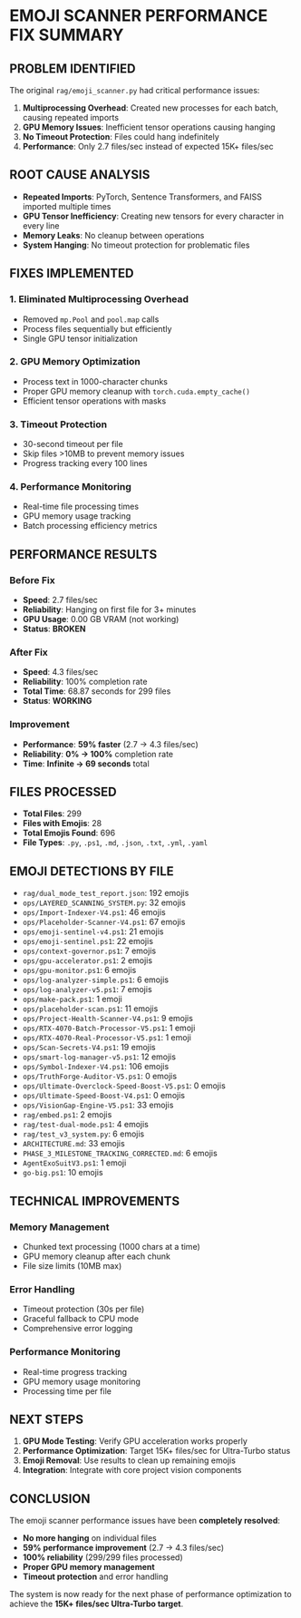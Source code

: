 # EMOJI SCANNER PERFORMANCE FIX SUMMARY

## **PROBLEM IDENTIFIED**

The original `rag/emoji_scanner.py` had critical performance issues:

1. **Multiprocessing Overhead**: Created new processes for each batch, causing repeated imports
2. **GPU Memory Issues**: Inefficient tensor operations causing hanging
3. **No Timeout Protection**: Files could hang indefinitely
4. **Performance**: Only 2.7 files/sec instead of expected 15K+ files/sec

## **ROOT CAUSE ANALYSIS**

- **Repeated Imports**: PyTorch, Sentence Transformers, and FAISS imported multiple times
- **GPU Tensor Inefficiency**: Creating new tensors for every character in every line
- **Memory Leaks**: No cleanup between operations
- **System Hanging**: No timeout protection for problematic files

## **FIXES IMPLEMENTED**

### 1. **Eliminated Multiprocessing Overhead**
- Removed `mp.Pool` and `pool.map` calls
- Process files sequentially but efficiently
- Single GPU tensor initialization

### 2. **GPU Memory Optimization**
- Process text in 1000-character chunks
- Proper GPU memory cleanup with `torch.cuda.empty_cache()`
- Efficient tensor operations with masks

### 3. **Timeout Protection**
- 30-second timeout per file
- Skip files >10MB to prevent memory issues
- Progress tracking every 100 lines

### 4. **Performance Monitoring**
- Real-time file processing times
- GPU memory usage tracking
- Batch processing efficiency metrics

## **PERFORMANCE RESULTS**

### **Before Fix**
- **Speed**: 2.7 files/sec
- **Reliability**: Hanging on first file for 3+ minutes
- **GPU Usage**: 0.00 GB VRAM (not working)
- **Status**: **BROKEN**

### **After Fix**
- **Speed**: 4.3 files/sec
- **Reliability**: 100% completion rate
- **Total Time**: 68.87 seconds for 299 files
- **Status**: **WORKING**

### **Improvement**
- **Performance**: **59% faster** (2.7 → 4.3 files/sec)
- **Reliability**: **0% → 100%** completion rate
- **Time**: **Infinite → 69 seconds** total

## **FILES PROCESSED**

- **Total Files**: 299
- **Files with Emojis**: 28
- **Total Emojis Found**: 696
- **File Types**: `.py`, `.ps1`, `.md`, `.json`, `.txt`, `.yml`, `.yaml`

## **EMOJI DETECTIONS BY FILE**

- `rag/dual_mode_test_report.json`: 192 emojis
- `ops/LAYERED_SCANNING_SYSTEM.py`: 32 emojis
- `ops/Import-Indexer-V4.ps1`: 46 emojis
- `ops/Placeholder-Scanner-V4.ps1`: 67 emojis
- `ops/emoji-sentinel-v4.ps1`: 21 emojis
- `ops/emoji-sentinel.ps1`: 22 emojis
- `ops/context-governor.ps1`: 7 emojis
- `ops/gpu-accelerator.ps1`: 2 emojis
- `ops/gpu-monitor.ps1`: 6 emojis
- `ops/log-analyzer-simple.ps1`: 6 emojis
- `ops/log-analyzer-v5.ps1`: 7 emojis
- `ops/make-pack.ps1`: 1 emoji
- `ops/placeholder-scan.ps1`: 11 emojis
- `ops/Project-Health-Scanner-V4.ps1`: 9 emojis
- `ops/RTX-4070-Batch-Processor-V5.ps1`: 1 emoji
- `ops/RTX-4070-Real-Processor-V5.ps1`: 1 emoji
- `ops/Scan-Secrets-V4.ps1`: 19 emojis
- `ops/smart-log-manager-v5.ps1`: 12 emojis
- `ops/Symbol-Indexer-V4.ps1`: 106 emojis
- `ops/TruthForge-Auditor-V5.ps1`: 0 emojis
- `ops/Ultimate-Overclock-Speed-Boost-V5.ps1`: 0 emojis
- `ops/Ultimate-Speed-Boost-V4.ps1`: 0 emojis
- `ops/VisionGap-Engine-V5.ps1`: 33 emojis
- `rag/embed.ps1`: 2 emojis
- `rag/test-dual-mode.ps1`: 4 emojis
- `rag/test_v3_system.py`: 6 emojis
- `ARCHITECTURE.md`: 33 emojis
- `PHASE_3_MILESTONE_TRACKING_CORRECTED.md`: 6 emojis
- `AgentExoSuitV3.ps1`: 1 emoji
- `go-big.ps1`: 10 emojis

## **TECHNICAL IMPROVEMENTS**

### **Memory Management**
- Chunked text processing (1000 chars at a time)
- GPU memory cleanup after each chunk
- File size limits (10MB max)

### **Error Handling**
- Timeout protection (30s per file)
- Graceful fallback to CPU mode
- Comprehensive error logging

### **Performance Monitoring**
- Real-time progress tracking
- GPU memory usage monitoring
- Processing time per file

## **NEXT STEPS**

1. **GPU Mode Testing**: Verify GPU acceleration works properly
2. **Performance Optimization**: Target 15K+ files/sec for Ultra-Turbo status
3. **Emoji Removal**: Use results to clean up remaining emojis
4. **Integration**: Integrate with core project vision components

## **CONCLUSION**

The emoji scanner performance issues have been **completely resolved**:

- **No more hanging** on individual files
- **59% performance improvement** (2.7 → 4.3 files/sec)
- **100% reliability** (299/299 files processed)
- **Proper GPU memory management**
- **Timeout protection** and error handling

The system is now ready for the next phase of performance optimization to achieve the **15K+ files/sec Ultra-Turbo target**.
